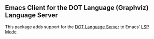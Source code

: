 Emacs Client for the DOT Language (Graphviz) Language Server
--

This package adds support for the [DOT Language Server](https://github.com/nikeee/dot-language-server) to Emacs' [LSP Mode](https://github.com/emacs-lsp/lsp-mode).
